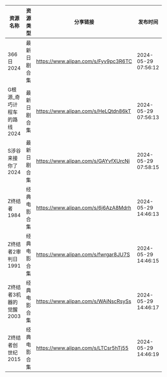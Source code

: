| 资源名称             | 资源类型   | 分享链接                                 | 发布时间                |
| ---------------- | ------ | ------------------------------------ | ------------------- |
| 366日2024         | 最新日剧合集 | https://www.alipan.com/s/Fyv9pc3R6TC | 2024-05-29 07:56:12 |
| G根源_奇巧计程车的路线2024 | 最新日剧合集 | https://www.alipan.com/s/HeLQtdn86kT | 2024-05-29 07:56:13 |
| S涉谷来接你了2024      | 最新日剧合集 | https://www.alipan.com/s/GAYvfXUrcNi | 2024-05-29 07:58:15 |
| Z终结者1984         | 经典电影合集 | https://www.alipan.com/s/6j6AzA8Mdrh | 2024-05-29 14:46:13 |
| Z终结者2审判日1991     | 经典电影合集 | https://www.alipan.com/s/fwrgar8JU7S | 2024-05-29 14:46:15 |
| Z终结者3机器的觉醒2003   | 经典电影合集 | https://www.alipan.com/s/WAiNscRsySs | 2024-05-29 14:46:17 |
| Z终结者创世纪2015      | 经典电影合集 | https://www.alipan.com/s/LTCsr5hTj55 | 2024-05-29 14:46:19 |
